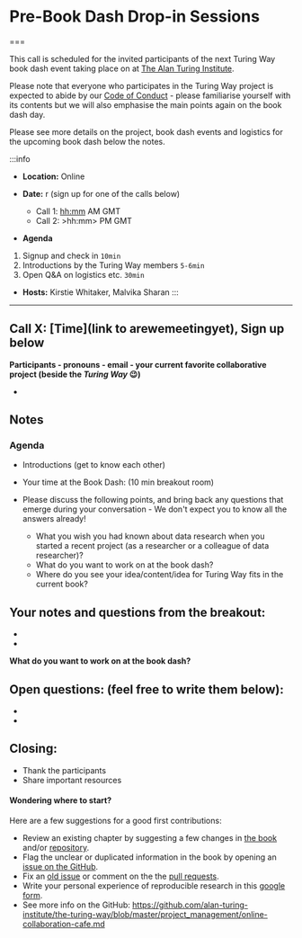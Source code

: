 # Pre-Book Dash Drop-in Sessions

===

This call is scheduled for the invited participants of the next Turing Way book dash event taking place on <Date Month Year> at [The Alan Turing Institute](https://www.turing.ac.uk).

Please note that everyone who participates in the Turing Way project is expected to abide by our [Code of Conduct](https://github.com/alan-turing-institute/the-turing-way/blob/master/CODE_OF_CONDUCT.md) - please familiarise yourself with its contents but we will also emphasise the main points again on the book dash day.

Please see more details on the project, book dash events and logistics for the upcoming book dash below the notes.

:::info
- **Location:** Online
- **Date:** <Date Month Yea>r (sign up for one of the calls below)
    - Call 1: <hh:mm> AM GMT
    - Call 2: >hh:mm> PM GMT

- **Agenda**
1. Signup and check in `10min`
2. Introductions by the Turing Way members `5-6min`
4. Open Q&A on logistics etc. `30min`

- **Hosts:** Kirstie Whitaker, Malvika Sharan
:::

---

## Call X: [Time](link to arewemeetingyet), Sign up below

**Participants - pronouns - email - your current favorite collaborative project (beside the _Turing Way_ :wink:)**

-

## Notes
<!-- Other important details discussed during the meeting can be entered here. -->

### Agenda

- Introductions (get to know each other)
- Your time at the Book Dash: (10 min breakout room)

- Please discuss the following points, and bring back any questions that emerge during your conversation - We don't expect you to know all the answers already!
    - What you wish you had known about data research when you started a recent project (as a researcher or a colleague of data researcher)?
    - What do you want to work on at the book dash?
    - Where do you see your idea/content/idea for Turing Way fits in the current book?

## Your notes and questions from the breakout:

-
-


**What do you want to work on at the book dash?**

##  Open questions: (feel free to write them below):

-
-

##  Closing:

- Thank the participants
- Share important resources

#### Wondering where to start?

Here are a few suggestions for a good first contributions:

- Review an existing chapter by suggesting a few changes in [the book](https://the-turing-way.netlify.com) and/or [repository](https://github.com/alan-turing-institute/the-turing-way).
- Flag the unclear or duplicated information in the book by opening an [issue on the GitHub](https://github.com/alan-turing-institute/the-turing-way/issues).
- Fix an [old issue](https://github.com/alan-turing-institute/the-turing-way/issues) or comment on the the [pull requests](https://github.com/alan-turing-institute/the-turing-way/pulls).
- Write your personal experience of reproducible research in this [google form](https://goo.gl/forms/akFqZEIy2kxAjfZW2).
- See more info on the GitHub: https://github.com/alan-turing-institute/the-turing-way/blob/master/project_management/online-collaboration-cafe.md
